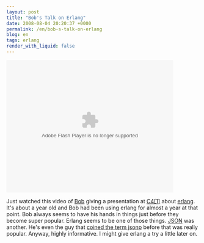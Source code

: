 ```yaml
---
layout: post
title: "Bob's Talk on Erlang"
date: 2008-08-04 20:20:37 +0000
permalink: /en/bob-s-talk-on-erlang
blog: en
tags: erlang
render_with_liquid: false
---
```


<div>
<object id="viddler_4b93caa4" classid="clsid:D27CDB6E-AE6D-11cf-96B8-444553540000" width="437" height="347">
<param name="movie" value="http://www.viddler.com/simple/4b93caa4/" />
<param name="allowScriptAccess" value="always" />
<param name="allowFullScreen" value="true" /><embed type="application/x-shockwave-flash" width="437" height="347" src="http://www.viddler.com/simple/4b93caa4/" allowscriptaccess="always" allowfullscreen="true" name="viddler_4b93caa4"></embed>
</object>
</div>
<p>Just watched this video of <a href="http://bob.pythonmac.org/">Bob</a> giving a presentation at <a href="http://c4.rentzsch.com/1/">C4[1]</a> about <a href="http://www.erlang.org/">erlang</a>. It's about a year old and Bob had been using erlang for almost a year at that point. Bob always seems to have his hands in things just before they become super popular. Erlang seems to be one of those things. <a href="http://www.json.org/">JSON</a> was another. He's even the guy that <a href="http://bob.pythonmac.org/archives/2005/12/05/remote-json-jsonp/">coined the term jsonp</a> before that was really popular. Anyway, highly informative. I might give erlang a try a little later on.</p>
<div class="sharethis">
        <script type="text/javascript" language="javascript">
          SHARETHIS.addEntry( {
            title : 'Bob&#039;s Talk on Erlang',
              url   : 'http://www.ianlewis.org/en/bob-s-talk-on-erlang'}, 
            { button: true }
          ) ;
        </script></div>
